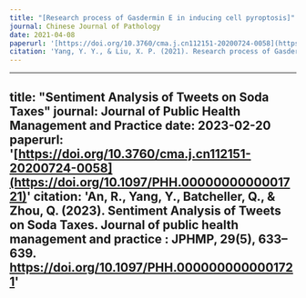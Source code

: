 ```yaml
---
title: "[Research process of Gasdermin E in inducing cell pyroptosis]"
journal: Chinese Journal of Pathology
date: 2021-04-08
paperurl: '[https://doi.org/10.3760/cma.j.cn112151-20200724-0058](https://doi.org/10.3760/cma.j.cn112151-20200724-0058)'
citation: 'Yang, Y. Y., & Liu, X. P. (2021). Research process of Gasdermin E in inducing cell pyroptosis. Zhonghua bing li xue za zhi= Chinese journal of pathology, 50(4), 421-424.'
---
```


---
title: "Sentiment Analysis of Tweets on Soda Taxes"
journal: Journal of Public Health Management and Practice
date: 2023-02-20
paperurl: '[https://doi.org/10.3760/cma.j.cn112151-20200724-0058](https://doi.org/10.1097/PHH.0000000000001721)'
citation: 'An, R., Yang, Y., Batcheller, Q., & Zhou, Q. (2023). Sentiment Analysis of Tweets on Soda Taxes. Journal of public health management and practice : JPHMP, 29(5), 633–639. https://doi.org/10.1097/PHH.0000000000001721'
---
